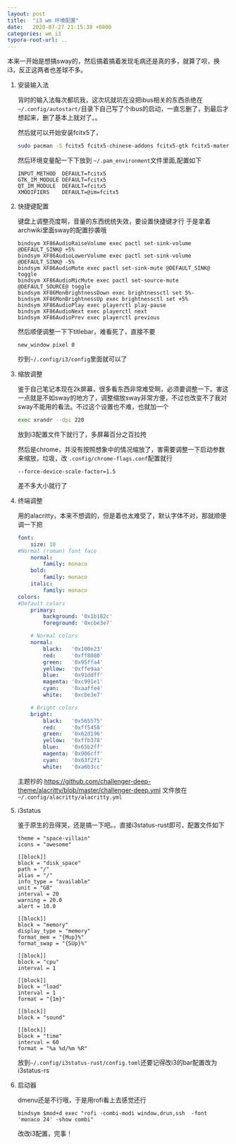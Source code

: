 ```yaml
---
layout: post
title:  "i3 wm 环境配置"
date:   2020-07-27 21:15:38 +0800
categories: wm i3
typora-root-url: ..
---
```


本来一开始是想搞sway的，然后搞着搞着发现毛病还是真的多，就算了呗，换i3，反正这两者也差球不多。

1. 安装输入法

    背时的输入法每次都坑我，这次坑就坑在没把ibus相关的东西杀绝在```~/.config/autostart/```目录下自己写了个ibus的启动，一直忘删了，到最后才想起来，删了基本上就对了。。

    然后就可以开始安装fcitx5了，

    ```bash
    sudo pacman -S fcitx5 fcitx5-chinese-addons fcitx5-gtk fcitx5-material-color fcitx5-qt fcitx5-rime
    ```

    然后环境变量配一下下放到 ```~/.pam_environment```文件里面,配置如下
    ```
    INPUT_METHOD  DEFAULT=fcitx5
    GTK_IM_MODULE DEFAULT=fcitx5
    QT_IM_MODULE  DEFAULT=fcitx5
    XMODIFIERS    DEFAULT=@im=fcitx5
    ```

2. 快捷键配置

    键盘上调整亮度啊，音量的东西统统失效，要设置快捷键才行
    于是拿着archwiki里面sway的配置抄袭哦

    ```
    bindsym XF86AudioRaiseVolume exec pactl set-sink-volume @DEFAULT_SINK@ +5%
    bindsym XF86AudioLowerVolume exec pactl set-sink-volume @DEFAULT_SINK@ -5%
    bindsym XF86AudioMute exec pactl set-sink-mute @DEFAULT_SINK@ toggle
    bindsym XF86AudioMicMute exec pactl set-source-mute @DEFAULT_SOURCE@ toggle
    bindsym XF86MonBrightnessDown exec brightnessctl set 5%-
    bindsym XF86MonBrightnessUp exec brightnessctl set +5%
    bindsym XF86AudioPlay exec playerctl play-pause
    bindsym XF86AudioNext exec playerctl next
    bindsym XF86AudioPrev exec playerctl previous
    ```

    然后顺便调整一下下titlebar，难看死了，直接不要

    ```
    new_window pixel 0
    ```

    抄到```~/.config/i3/config```里面就可以了

3. 缩放调整

    鉴于自己笔记本现在2k屏幕，很多看东西非常难受啊，必须要调整一下。害这一点就是不如sway的地方了，调整缩放sway非常方便，不过也改变不了我对sway不能用的看法。不过这个设置也不难，也就加一个

    ```bash
    exec xrandr --dpi 220
    ```
    放到i3配置文件下就行了，多屏幕百分之百拉挎

    然后是chrome，并没有按照想象中的情况缩放了，害需要调整一下启动参数来缩放，垃圾，改 ```.config/chrome-flags.conf```配置就行

    ```config
    --force-device-scale-factor=1.5
    ```
    差不多大小就行了

4. 终端调整

    用的alacritty，本来不想调的，但是着也太难受了，默认字体不对，那就顺便调一下把
    ```yml
    font:
        size: 10
    #Normal (roman) font face
        normal:
            family: monaco
        bold:
            family: monaco
        italic:
            family: monaco
    colors:
    #Default colors
        primary:
            background: '0x1b182c'
            foreground: '0xcbe3e7'

        # Normal colors
        normal:
            black:   '0x100e23'
            red:     '0xff8080'
            green:   '0x95ffa4'
            yellow:  '0xffe9aa'
            blue:    '0x91ddff'
            magenta: '0xc991e1'
            cyan:    '0xaaffe4'
            white:   '0xcbe3e7'

        # Bright colors
        bright:
            black:   '0x565575'
            red:     '0xff5458'
            green:   '0x62d196'
            yellow:  '0xffb378'
            blue:    '0x65b2ff'
            magenta: '0x906cff'
            cyan:    '0x63f2f1'
            white:   '0xa6b3cc'
    ```
    主题抄的 <https://github.com/challenger-deep-theme/alacritty/blob/master/challenger-deep.yml> 
    文件放在```~/.config/alacritty/alacritty.yml```

5. i3status

    鉴于原生的丑得哭，还是搞一下吧。。直接i3status-rust即可，配置文件如下

    ```
    theme = "space-villain"
    icons = "awesome"

    [[block]]
    block = "disk_space"
    path = "/"
    alias = "/"
    info_type = "available"
    unit = "GB"
    interval = 20
    warning = 20.0
    alert = 10.0

    [[block]]
    block = "memory"
    display_type = "memory"
    format_mem = "{Mup}%"
    format_swap = "{SUp}%"

    [[block]]
    block = "cpu"
    interval = 1

    [[block]]
    block = "load"
    interval = 1
    format = "{1m}"

    [[block]]
    block = "sound"

    [[block]]
    block = "time"
    interval = 60
    format = "%a %d/%m %R"
    ```

    放到```~/.config/i3status-rust/config.toml```还要记得改i3的bar配置改为i3status-rs

6. 启动器

    dmenu还是不行哦，于是用rofi看上去感觉还行

    ```
    bindsym $mod+d exec "rofi -combi-modi window,drun,ssh  -font 'monaco 24' -show combi"

    ```
    改改i3配置，完事！